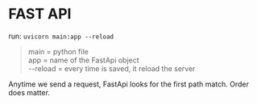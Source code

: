 # FAST API

run: `uvicorn main:app --reload`   
> main = python file   
app = name of the FastApi object  
--reload = every time is saved, it reload the server   

Anytime we send a request, FastApi looks for the first path match. Order does matter.   
